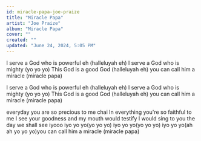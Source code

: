```yaml
---
id: miracle-papa-joe-praize
title: "Miracle Papa"
artist: "Joe Praize"
album: "Miracle Papa"
cover: ""
created: ""
updated: "June 24, 2024, 5:05 PM"
---
```


I serve a God who is powerful eh 
(halleluyah eh)
I serve a God who is mighty
(yo yo yo)
This God is a good God 
(halleluyah eh)
you can call him a miracle 
(miracle papa)

I serve a God who is powerful eh 
(halleluyah eh)
I serve a God who is mighty
(yo yo yo)
This God is a good God 
(halleluyah eh)
you can call him a miracle 
(miracle papa)

everyday you are so precious to me chai
In everything you're so faithful to me
I see your goodness and my mouth would testify I would sing to you the day we shall see iyooo
iyo yo yo(yo yo yo)
iyo yo yo(yo yo yo)
iyo yo yo(ah ah yo yo yo)you can call him a miracle (miracle papa)